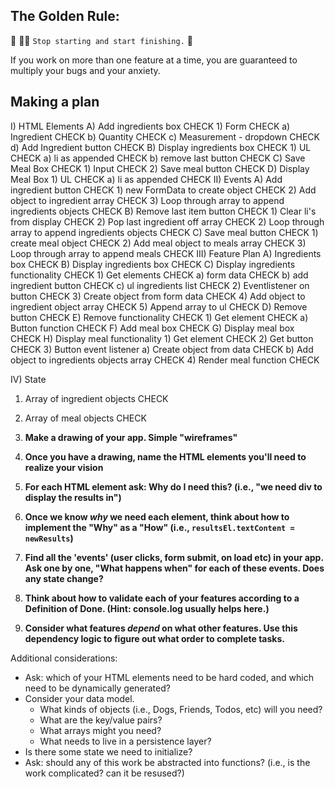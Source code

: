 ## The Golden Rule: 

🦸 🦸‍♂️ `Stop starting and start finishing.` 🏁

If you work on more than one feature at a time, you are guaranteed to multiply your bugs and your anxiety.

## Making a plan

I) HTML Elements
  A) Add ingredients box CHECK
    1) Form CHECK
      a) Ingredient CHECK
      b) Quantity CHECK
      c) Measurement - dropdown CHECK
      d) Add Ingredient button  CHECK
  B) Display ingredients box CHECK
    1) UL CHECK
      a) li as appended CHECK
      b) remove last button CHECK
  C) Save Meal Box CHECK
    1) Input CHECK
    2) Save meal button CHECK
  D) Display Meal Box
    1) UL CHECK
      a) li as appended CHECK
II) Events
  A) Add ingredient button CHECK
    1) new FormData to create object CHECK
    2) Add object to ingredient array CHECK
    3) Loop through array to append ingredients objects CHECK
  B) Remove last item button  CHECK
    1) Clear li's from display CHECK
    2) Pop last ingredient off array CHECK
    2) Loop through array to append ingredients objects CHECK
  C) Save meal button CHECK
    1) create meal object CHECK
    2) Add meal object to meals array CHECK
    3) Loop through array to append meals CHECK
III) Feature Plan
  A) Ingredients box  CHECK
  B) Display ingredients box  CHECK
  C) Display ingredients functionality CHECK
    1) Get elements CHECK
      a) form data CHECK
      b) add ingredient button CHECK
      c) ul ingredients list  CHECK
    2) Eventlistener on button CHECK
    3) Create object from form data CHECK
    4) Add object to ingredient object array CHECK
    5) Append array to ul CHECK
  D) Remove button  CHECK
  E) Remove functionality CHECK
    1) Get element CHECK
      a) Button function CHECK
  F) Add meal box CHECK
  G) Display meal box CHECK
  H) Display meal functionality
    1) Get element CHECK
    2) Get button CHECK
    3) Button event listener
      a) Create object from data  CHECK
      b) Add object to ingredients objects array CHECK
    4) Render meal function CHECK

IV) State
  1) Array of ingredient objects CHECK
  2) Array of meal objects  CHECK

1) **Make a drawing of your app. Simple "wireframes"**
1) **Once you have a drawing, name the HTML elements you'll need to realize your vision**
1) **For each HTML element ask: Why do I need this? (i.e., "we need div to display the results in")** 
1) **Once we know _why_ we need each element, think about how to implement the "Why" as a "How" (i.e., `resultsEl.textContent = newResults`)**
1) **Find all the 'events' (user clicks, form submit, on load etc) in your app. Ask one by one, "What happens when" for each of these events. Does any state change?**
1) **Think about how to validate each of your features according to a Definition of Done. (Hint: console.log usually helps here.)**
1) **Consider what features _depend_ on what other features. Use this dependency logic to figure out what order to complete tasks.**

Additional considerations:
- Ask: which of your HTML elements need to be hard coded, and which need to be dynamically generated?
- Consider your data model. 
  - What kinds of objects (i.e., Dogs, Friends, Todos, etc) will you need? 
  - What are the key/value pairs? 
  - What arrays might you need? 
  - What needs to live in a persistence layer?
- Is there some state we need to initialize?
- Ask: should any of this work be abstracted into functions? (i.e., is the work complicated? can it be resused?)
